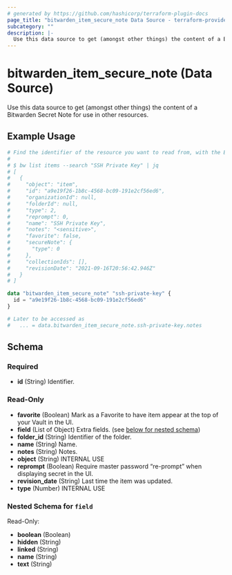 ```yaml
---
# generated by https://github.com/hashicorp/terraform-plugin-docs
page_title: "bitwarden_item_secure_note Data Source - terraform-provider-bitwarden"
subcategory: ""
description: |-
  Use this data source to get (amongst other things) the content of a Bitwarden Secret Note for use in other resources.
---
```


# bitwarden_item_secure_note (Data Source)

Use this data source to get (amongst other things) the content of a Bitwarden Secret Note for use in other resources.

## Example Usage

```terraform
# Find the identifier of the resource you want to read from, with the Bitwarden CLI:
#
# $ bw list items --search "SSH Private Key" | jq
# [
#   {
#     "object": "item",
#     "id": "a9e19f26-1b8c-4568-bc09-191e2cf56ed6",
#     "organizationId": null,
#     "folderId": null,
#     "type": 2,
#     "reprompt": 0,
#     "name": "SSH Private Key",
#     "notes": "<sensitive>",
#     "favorite": false,
#     "secureNote": {
#       "type": 0
#     },
#     "collectionIds": [],
#     "revisionDate": "2021-09-16T20:56:42.946Z"
#   }
# ]

data "bitwarden_item_secure_note" "ssh-private-key" {
  id = "a9e19f26-1b8c-4568-bc09-191e2cf56ed6"
}

# Later to be accessed as
#   ... = data.bitwarden_item_secure_note.ssh-private-key.notes
```

<!-- schema generated by tfplugindocs -->
## Schema

### Required

- **id** (String) Identifier.

### Read-Only

- **favorite** (Boolean) Mark as a Favorite to have item appear at the top of your Vault in the UI.
- **field** (List of Object) Extra fields. (see [below for nested schema](#nestedatt--field))
- **folder_id** (String) Identifier of the folder.
- **name** (String) Name.
- **notes** (String) Notes.
- **object** (String) INTERNAL USE
- **reprompt** (Boolean) Require master password “re-prompt” when displaying secret in the UI.
- **revision_date** (String) Last time the item was updated.
- **type** (Number) INTERNAL USE

<a id="nestedatt--field"></a>
### Nested Schema for `field`

Read-Only:

- **boolean** (Boolean)
- **hidden** (String)
- **linked** (String)
- **name** (String)
- **text** (String)


